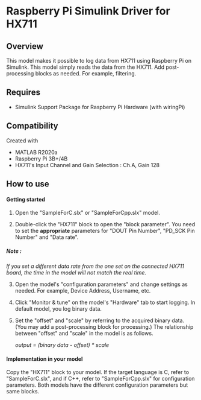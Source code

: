 # Raspberry Pi Simulink Driver for HX711
## Overview
This model makes it possible to log data from HX711 using Raspberry Pi on Simulink. This model simply reads the data from the HX711. Add post-processing blocks as needed. For example, filtering.

## Requires
* Simulink Support Package for Raspberry Pi Hardware (with wiringPi)

## Compatibility
Created with
* MATLAB R2020a
* Raspberry Pi 3B+/4B
* HX711's Input Channel and Gain Selection : Ch.A, Gain 128

## How to use
#### Getting started
1. Open the "SampleForC.slx" or "SampleForCpp.slx" model.

2. Double-click the "HX711" block to open the "block parameter". You need to set the **appropriate** parameters for "DOUT Pin Number", "PD_SCK Pin Number" and "Data rate".
  ##### Note :
   *If you set a different data rate from the one set on the connected HX711 board, the time in the model will not match the real time.*

3. Open the model's "configuration parameters" and change settings as needed. For example, Device Address, Username, etc.

4. Click "Monitor & tune" on the model's "Hardware" tab to start logging. In default model, you log binary data.

5. Set the "offset" and "scale" by referring to the acquired binary data. (You may add a post-processing block for processing.) The relationship between "offset" and "scale" in the model is as follows.

   *output = (binary data - offset) * scale*

#### Implementation in your model
Copy the "HX711" block to your model. If the target language is C, refer to "SampleForC.slx", and if C++, refer to "SampleForCpp.slx" for configuration parameters. Both models have the different configuration parameters but same blocks.
